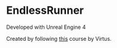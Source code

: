 # EndlessRunner

Developed with Unreal Engine 4

Created by following [this](https://www.youtube.com/playlist?list=PLL0cLF8gjBpoTwM62rvhgmsk_Xp1_G1Vn) course by Virtus.